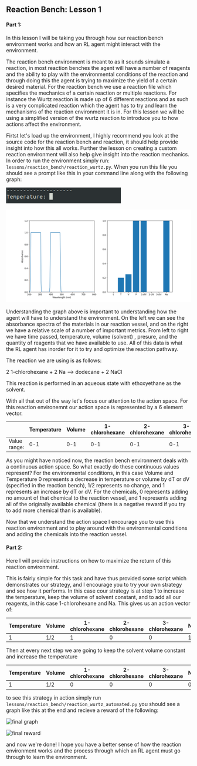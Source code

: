 ## Reaction Bench: Lesson 1

#### Part 1:

In this lesson I will be taking you through how our reaction bench environment works and how an RL agent might interact
with the environment.

The reaction bench environment is meant to as it sounds simulate a reaction, in most reaction benches the agent will
have a number of reagents and the ability to play with the environmental conditions of the reaction and through doing
this the agent is trying to maximize the yield of a certain desired material. For the reaction bench we use a reaction 
file which specifies the mechanics of a certain reaction or multiple reactions. For instance the Wurtz reaction is made
up of 6 different reactions and as such is a very complicated reaction which the agent has to try and learn the
mechanisms of the reaction environment it is in. For this lesson we will be using a simplified version of the wurtz
reaction to introduce you to how actions affect the environment.

Firtst let's load up the environment, I highly recommend you look at the source code for the reaction bench and
reaction, it should help provide insight into how this all works. Further the lesson on creating a custom reaction
environment will also help give insight into the reaction mechanics. In order to run the environment simply run: 
`lessons/reaction_bench/reaction_wurtz.py`. When you run this file you should see a prompt like this in your command
line along with the following graph:

![graph](../../sample_figures/tutorial/wurtz_overlap_command_0.png)

![graph](../../sample_figures/tutorial/wurtz_overlap_0.png)

Understanding the graph above is important to understanding how the agent will have to understand the environment.
On the left we can see the absorbance spectra of the materials in our reaction vessel, and on the right we have
a relative scale of a number of important metrics. From left to right we have time passed, temperature, volume (solvent)
, presure, and the quantity of reagents that we have available to use. All of this data is what the RL agent has inorder
for it to try and optimize the reaction pathway. 

The reaction we are using is as follows:

2 1-chlorohexane + 2 Na --> dodecane + 2 NaCl

This reaction is performed in an aqueous state with ethoxyethane as the solvent.

With all that out of the way let's focus our attention to the action space. For this reaction environemnt our action
space is represented by a 6 element vector. 

|              | Temperature | Volume | 1-chlorohexane | 2-chlorohexane | 3-chlorohexane | Na  |
|--------------|-------------|--------|----------------|----------------|----------------|-----|
| Value range: | 0-1         | 0-1    | 0-1            | 0-1            | 0-1            | 0-1 |

As you might have noticed now, the reaction bench environment deals with a continuous action space. So what exactly do
these continuous values represent? For the environmental conditions, in this case Volume and Temperature 0 represents a
decrease in temperature  or volume by dT or dV (specified in the reaction bench), 1/2 represents no change, and
1 represents an increase by dT or dV. For the chemicals, 0 represents adding no amount of that chemical to the reaction
vessel, and 1 represents adding all of the originally available chemical (there is a negative reward if you try to add
more chemical than is available). 

Now that we understand the action space I encourage you to use this reaction environment and to play around with
the environmental conditions and adding the chemicals into the reaction vessel.

#### Part 2:

Here I will provide instructions on how to maximize the return of this reaction environment.

This is fairly simple for this task and have thus provided some script which demonstrates our strategy, and I encourage
you to try your own strategy and see how it performs. In this case cour strategy is at step 1 to increase the temperature,
keep the volume of solvent constant, and to add all our reagents, in this case 1-chlorohexane and Na. This gives us an
action vector of:

| Temperature | Volume | 1-chlorohexane | 2-chlorohexane | 3-chlorohexane | Na  |
|-------------|--------|----------------|----------------|----------------|-----|
| 1         | 1/2    | 1            | 0            | 0            | 1 |

Then at every next step we are going to keep the solvent volume constant and increase the temperature

| Temperature | Volume | 1-chlorohexane | 2-chlorohexane | 3-chlorohexane | Na  |
|-------------|--------|----------------|----------------|----------------|-----|
| 1         | 1/2    | 0            | 0            | 0            | 0 |

to see this strategy in action simply run `lessons/reaction_bench/reaction_wurtz_automated.py`
you should see a graph like this at the end and recieve a reward of the following:

![final graph]()

![final reward]()

and now we're done! I hope you have a better sense of how the reaction environment works and the process through which
an RL agent must go through to learn the environment.